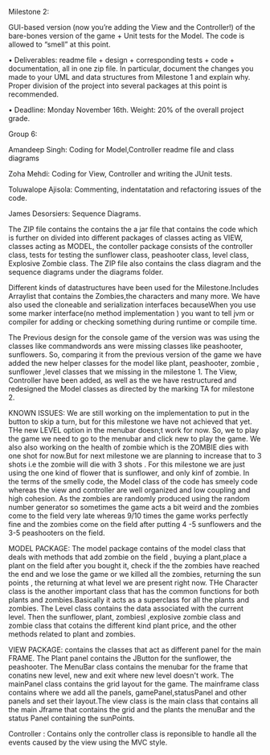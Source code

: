 
Milestone 2:

GUI-based version (now you’re adding the View and the Controller!) of the
bare-bones version of the game + Unit tests for the Model. The code is allowed to
“smell” at this point.

• Deliverables: readme file + design + corresponding tests + code + documentation,
all in one zip file. In particular, document the changes you made to your UML and
data structures from Milestone 1 and explain why. Proper division of the project
into several packages at this point is recommended.

• Deadline: Monday November 16th. Weight: 20% of the overall project grade. 

Group 6:

Amandeep Singh: Coding for Model,Controller readme file and class diagrams

Zoha Mehdi: Coding for View, Controller and writing the JUnit tests.

Toluwalope Ajisola: Commenting, indentatation and refactoring issues of the code.

James Desorsiers: Sequence Diagrams.

The ZIP file contains the contains the a jar file that contains the code which is further on divided into different packages of 
classes acting as VIEW, classes acting as MODEL, the contoller package consists of the controller class, tests for testing the sunflower
class, peashooter class, level class, Explosive Zombie class. The ZIP file also contains the class diagram and the sequence diagrams under the 
diagrams folder.

Different kinds of datastructures have been used for the Milestone.Includes Arraylist that contains the Zombies,the characters and many more.
We have also used the cloneable and serialization interfaces becauseWhen you use some marker interface(no method implementation ) you want to tell jvm or compiler for adding or checking something during runtime or compile time.

The Previous design for the console game of the version was was using the classes like commandwords ans were missing classes like peashooter, sunflowers.
So, comparing it from the previous version of the game we have added the new helper classes for the model like plant, peashooter, zombie , sunflower ,level classes that we missing in the milestone 1.
The View, Controller have been added, as well as the we have restructured and redesigned the Model classes as directed by the marking TA for milestone 2.


KNOWN ISSUES: We are still working on the implementation to put in the button to skip a turn, but for this milestone we have not achieved that yet. THe new LEVEL option in the menubar doesn;t work for now. So, we to play the game we need to go to the menubar and click new to play the game. We also also working on the health of zombie which is the ZOMBIE dies with one shot for now.But for next milestone we are planning to increase that to 3 shots i.e the zombie will die with 3 shots . For this milestone we are just using the one kind of flower that is sunflower, and only kinf of zombie. In the terms of the smelly code, the Model class of the code has smeely code whereas the view and controller are well organized and low coupling and high cohesion. As the zombies are randomly produced using the random number generator so sometimes the game acts a bit weird and the zombies come to the field very late  whereas 9/10 times the game works perfectly fine and the zombies come on the field after putting 4 -5 sunflowers and the 3-5 peashooters  on the field.

MODEL PACKAGE: The model  package contains of the model class that deals with methods that add zombie on the field , buying a plant,place a plant on the field after you bought it, check if the the zombies have reached the end and we lose the game or we killed all the zombies, returning the sun points , the returning at what level we are present right now. THe Character class is the another important class that has the common functions for both plants and zombies.Basically it acts as a superclass for all the plants and zombies. The Level class contains the data associated with the current level. Then the sunflower, plant, zombiesl ,explosive zombie class and zombie class that cotains the different kind plant price, and the other methods related to plant and zombies.

VIEW PACKAGE: contains the classes that act as different panel for the main FRAME. The Plant panel contains the JButton for the sunflower, the peashooter. The MenuBar class contains the menubar for the frame that conatins new level, new and exit where new level doesn't work. The mainPanel class contains the grid layout for the game. The mainframe class contains where we add all the panels, gamePanel,statusPanel and other panels and set their layout.The view class is the main class that contains all the main Jframe that contains the grid and the plants the menuBar and the status Panel containing the sunPoints.

Controller : Contains only the controller class is reponsible to handle all the events  caused by the view using the MVC style.
